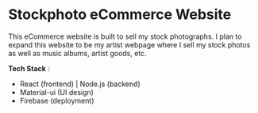 # Stockphoto eCommerce Website

This eCommerce website is built to sell my stock photographs. I plan to expand this website to be my artist webpage where I sell my stock photos as well as music albums, artist goods, etc.

**Tech Stack** :

- React (frontend) | Node.js (backend)
- Material-ui (UI design)
- Firebase (deployment)
